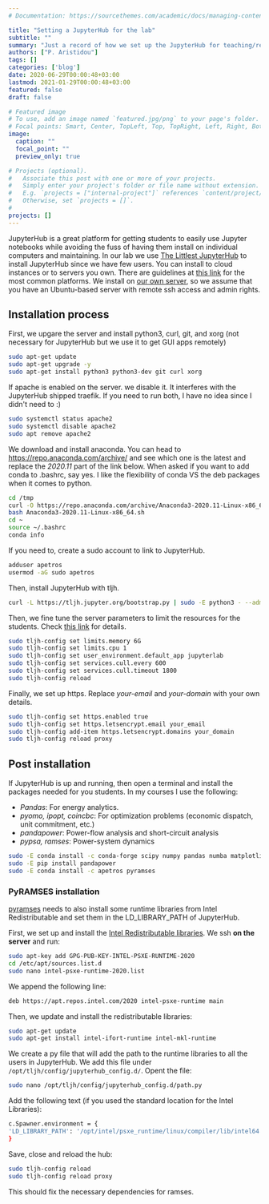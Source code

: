 ```yaml
---
# Documentation: https://sourcethemes.com/academic/docs/managing-content/

title: "Setting a JupyterHub for the lab"
subtitle: ""
summary: "Just a record of how we set up the JupyterHub for teaching/research in the lab."
authors: ["P. Aristidou"]
tags: []
categories: ['blog']
date: 2020-06-29T00:00:48+03:00
lastmod: 2021-01-29T00:00:48+03:00
featured: false
draft: false

# Featured image
# To use, add an image named `featured.jpg/png` to your page's folder.
# Focal points: Smart, Center, TopLeft, Top, TopRight, Left, Right, BottomLeft, Bottom, BottomRight.
image:
  caption: ""
  focal_point: ""
  preview_only: true

# Projects (optional).
#   Associate this post with one or more of your projects.
#   Simply enter your project's folder or file name without extension.
#   E.g. `projects = ["internal-project"]` references `content/project/deep-learning/index.md`.
#   Otherwise, set `projects = []`.
# 
projects: []
---
```


JupyterHub is a great platform for getting students to easily use Jupyter notebooks while avoiding the fuss of having them install on individual computers and maintaining. In our lab we use [The Littlest JupyterHub](https://tljh.jupyter.org/) to install JupyterHub since we have few users. You can install to cloud instances or to servers you own. There are guidelines at [this link](https://tljh.jupyter.org/en/latest/install/index.html) for the most common platforms. We install on [our own server](https://sps.cut.ac.cy/jhub), so we assume that you have an Ubuntu-based server with remote ssh access and admin rights.

## Installation process

First, we upgare the server and install python3, curl, git, and xorg (not necessary for JupyterHub but we use it to get GUI apps remotely)

```bash
sudo apt-get update
sudo apt-get upgrade -y
sudo apt-get install python3 python3-dev git curl xorg
```

If apache is enabled on the server. we disable it. It interferes with the JupyterHub shipped traefik. If you need to run both, I have no idea since I didn't need to :)

```bash
sudo systemctl status apache2
sudo systemctl disable apache2
sudo apt remove apache2
```

We download and install anaconda. You can head to https://repo.anaconda.com/archive/ and see which one is the latest and replace the _2020.11_ part of the link below. When asked if you want to add conda to .bashrc, say yes. I like the flexibility of conda VS the deb packages when it comes to python.

```bash
cd /tmp
curl -O https://repo.anaconda.com/archive/Anaconda3-2020.11-Linux-x86_64.sh
bash Anaconda3-2020.11-Linux-x86_64.sh
cd ~
source ~/.bashrc
conda info
```

If you need to, create a sudo account to link to JupyterHub.

```bash
adduser apetros
usermod -aG sudo apetros
```

Then, install JupyterHub with tljh.

```bash
curl -L https://tljh.jupyter.org/bootstrap.py | sudo -E python3 - --admin apetros
```

Then, we fine tune the server parameters to limit the resources for the students. Check [this link](https://tljh.jupyter.org/en/latest/topic/tljh-config.html) for details.

```bash
sudo tljh-config set limits.memory 6G
sudo tljh-config set limits.cpu 1
sudo tljh-config set user_environment.default_app jupyterlab
sudo tljh-config set services.cull.every 600
sudo tljh-config set services.cull.timeout 1800
sudo tljh-config reload 
```

Finally, we set up https. Replace _your-email_ and _your-domain_ with your own details.

```bash
sudo tljh-config set https.enabled true
sudo tljh-config set https.letsencrypt.email your_email
sudo tljh-config add-item https.letsencrypt.domains your_domain
sudo tljh-config reload proxy
```

## Post installation

If JupyterHub is up and running, then open a terminal and install the packages needed for you students. In my courses I use the following:

- *Pandas*: For energy analytics.
- *pyomo, ipopt, coincbc*: For optimization problems (economic dispatch, unit commitment, etc.)
- *pandapower*: Power-flow analysis and short-circuit analysis
- *pypsa, ramses*: Power-system dynamics



```bash
sudo -E conda install -c conda-forge scipy numpy pandas numba matplotlib pyomo ipopt glpk coincbc pypsa networkx cartopy 
sudo -E pip install pandapower
sudo -E conda install -c apetros pyramses
```

### PyRAMSES installation

[pyramses](https://pyramses.netlify.app/) needs to also install some runtime libraries from Intel Redistributable and set them in the LD_LIBRARY_PATH of JupyterHub.

First, we set up and install the [Intel Redistributable libraries](https://software.intel.com/content/www/us/en/develop/articles/installing-intel-parallel-studio-xe-runtime-2020-using-apt-repository.html). We ssh **on the server** and run:

```bash
sudo apt-key add GPG-PUB-KEY-INTEL-PSXE-RUNTIME-2020
cd /etc/apt/sources.list.d
sudo nano intel-psxe-runtime-2020.list
```

We append the following line:

```bash
deb https://apt.repos.intel.com/2020 intel-psxe-runtime main
```

Then, we update and install the redistributable libraries:

```bash
sudo apt-get update
sudo apt-get install intel-ifort-runtime intel-mkl-runtime
```

We create a py file that will add the path to the runtime libraries to all the users in JupyterHub. We add this file under `/opt/tljh/config/jupyterhub_config.d/`. Opent the file:

```bash
sudo nano /opt/tljh/config/jupyterhub_config.d/path.py
```

Add the following text (if you used the standard location for the Intel Libraries):

```bash
c.Spawner.environment = {
'LD_LIBRARY_PATH': '/opt/intel/psxe_runtime/linux/compiler/lib/intel64:/opt/intel/psxe_runtime/linux/mkl/lib/intel64'
}
```
Save, close and reload the hub:

```bash
sudo tljh-config reload
sudo tljh-config reload proxy
```

This should fix the necessary dependencies for ramses.


